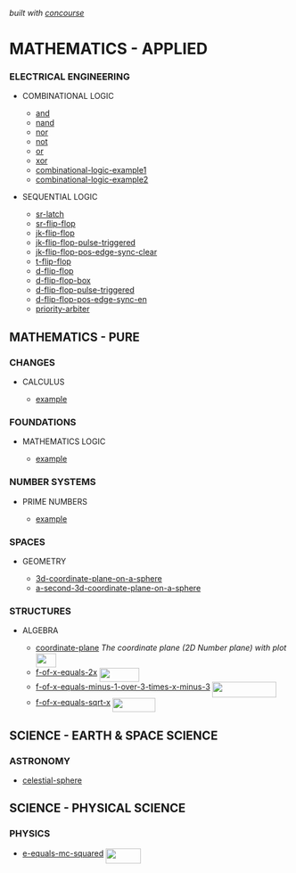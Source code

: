   _built with
  [concourse](https://github.com/JeffDeCola/my-latex-renders/blob/master/ci-README.md)_

# MATHEMATICS - APPLIED

### ELECTRICAL ENGINEERING

* COMBINATIONAL LOGIC

  * [and](https://github.com/JeffDeCola/my-latex-renders/tree/master/mathematics/applied/electrical-engineering/combinational-logic/and)
  * [nand](https://github.com/JeffDeCola/my-latex-renders/tree/master/mathematics/applied/electrical-engineering/combinational-logic/nand)
  * [nor](https://github.com/JeffDeCola/my-latex-renders/tree/master/mathematics/applied/electrical-engineering/combinational-logic/nor)
  * [not](https://github.com/JeffDeCola/my-latex-renders/tree/master/mathematics/applied/electrical-engineering/combinational-logic/not)
  * [or](https://github.com/JeffDeCola/my-latex-renders/tree/master/mathematics/applied/electrical-engineering/combinational-logic/or)
  * [xor](https://github.com/JeffDeCola/my-latex-renders/tree/master/mathematics/applied/electrical-engineering/combinational-logic/xor)
  * [combinational-logic-example1](https://github.com/JeffDeCola/my-latex-renders/tree/master/mathematics/applied/electrical-engineering/combinational-logic/combinational-logic-example1)
  * [combinational-logic-example2](https://github.com/JeffDeCola/my-latex-renders/tree/master/mathematics/applied/electrical-engineering/combinational-logic/combinational-logic-example2)

* SEQUENTIAL LOGIC

  * [sr-latch](https://github.com/JeffDeCola/my-latex-renders/tree/master/mathematics/applied/electrical-engineering/sequential-logic/sr-latch)
  * [sr-flip-flop](https://github.com/JeffDeCola/my-latex-renders/tree/master/mathematics/applied/electrical-engineering/sequential-logic/sr-flip-flop)
  * [jk-flip-flop](https://github.com/JeffDeCola/my-latex-renders/tree/master/mathematics/applied/electrical-engineering/sequential-logic/jk-flip-flop)
  * [jk-flip-flop-pulse-triggered](https://github.com/JeffDeCola/my-latex-renders/tree/master/mathematics/applied/electrical-engineering/sequential-logic/jk-flip-flop-pulse-triggered)
  * [jk-flip-flop-pos-edge-sync-clear](https://github.com/JeffDeCola/my-latex-renders/tree/master/mathematics/applied/electrical-engineering/sequential-logic/jk-flip-flop-pos-edge-sync-clear)
  * [t-flip-flop](https://github.com/JeffDeCola/my-latex-renders/tree/master/mathematics/applied/electrical-engineering/sequential-logic/t-flip-flop)
  * [d-flip-flop](https://github.com/JeffDeCola/my-latex-renders/tree/master/mathematics/applied/electrical-engineering/sequential-logic/d-flip-flop)
  * [d-flip-flop-box](https://github.com/JeffDeCola/my-latex-renders/tree/master/mathematics/applied/electrical-engineering/sequential-logic/d-flip-flop-box)
  * [d-flip-flop-pulse-triggered](https://github.com/JeffDeCola/my-latex-renders/tree/master/mathematics/applied/electrical-engineering/sequential-logic/d-flip-flop-pulse-triggered)
  * [d-flip-flop-pos-edge-sync-en](https://github.com/JeffDeCola/my-latex-renders/tree/master/mathematics/applied/electrical-engineering/sequential-logic/d-flip-flop-pos-edge-sync-en)
  * [priority-arbiter](https://github.com/JeffDeCola/my-latex-renders/tree/master/mathematics/applied/electrical-engineering/sequential-logic/priority-arbiter)
  
## MATHEMATICS - PURE

### CHANGES

* CALCULUS

  * [example](https://github.com/JeffDeCola/my-latex-renders/tree/master/mathematics/pure/changes/calculus/example)

### FOUNDATIONS

* MATHEMATICS LOGIC

  * [example](https://github.com/JeffDeCola/my-latex-renders/tree/master/mathematics/pure/foundations/mathematics-logic/example)

### NUMBER SYSTEMS

* PRIME NUMBERS

  * [example](https://github.com/JeffDeCola/my-latex-renders/tree/master/mathematics/pure/number-systems/prime-numbers/example)

### SPACES

* GEOMETRY

  * [3d-coordinate-plane-on-a-sphere](https://github.com/JeffDeCola/my-latex-renders/tree/master/mathematics/pure/spaces/geometry/3d-coordinate-plane-on-a-sphere)
  * [a-second-3d-coordinate-plane-on-a-sphere](https://github.com/JeffDeCola/my-latex-renders/tree/master/mathematics/pure/spaces/geometry/a-second-3d-coordinate-plane-on-a-sphere)

### STRUCTURES

* ALGEBRA

  * [coordinate-plane](https://github.com/JeffDeCola/my-latex-renders/tree/master/mathematics/pure/structures/algebra/coordinate-plane) _The coordinate plane (2D Number plane) with plot_ <img src="https://raw.githubusercontent.com/JeffDeCola/my-latex-renders/master/svgs/c2b3cecb67a773c47721114a4b95184e.svg?invert_in_darkmode" align="middle" width="36.52973609999999pt" height="24.65753399999998pt" />
  * [f-of-x-equals-2x](https://github.com/JeffDeCola/my-latex-renders/tree/master/mathematics/pure/structures/algebra/f-of-x-equals-2x) <img src="https://raw.githubusercontent.com/JeffDeCola/my-latex-renders/master/svgs/1c9d6807786d5d3d1c49ccb5c3b6556f.svg?invert_in_darkmode" align="middle" width="71.52966314999999pt" height="24.65753399999998pt" />
  * [f-of-x-equals-minus-1-over-3-times-x-minus-3](https://github.com/JeffDeCola/my-latex-renders/tree/master/mathematics/pure/structures/algebra/f-of-x-equals-minus-1-over-3-times-x-minus-3) <img src="https://raw.githubusercontent.com/JeffDeCola/my-latex-renders/master/svgs/03245464a2f5dfd20e1017d0c6a2d9f2.svg?invert_in_darkmode" align="middle" width="114.90402495pt" height="27.77565449999998pt" />
  * [f-of-x-equals-sqrt-x](https://github.com/JeffDeCola/my-latex-renders/tree/master/mathematics/pure/structures/algebra/f-of-x-equals-sqrt-x) <img src="https://raw.githubusercontent.com/JeffDeCola/my-latex-renders/master/svgs/ac95dfbba07837bc60d1bd101cd4a439.svg?invert_in_darkmode" align="middle" width="77.00912505pt" height="24.995338500000003pt" />

## SCIENCE - EARTH & SPACE SCIENCE

### ASTRONOMY

* [celestial-sphere](https://github.com/JeffDeCola/my-latex-renders/tree/master/science/earth-and-space-science/astronomy/celestial-sphere)

## SCIENCE - PHYSICAL SCIENCE

### PHYSICS

* [e-equals-mc-squared](https://github.com/JeffDeCola/my-latex-renders/tree/master/science/physical-science/physics/e-equals-mc-squared) <img src="https://raw.githubusercontent.com/JeffDeCola/my-latex-renders/master/svgs/ccb175704c18ad5a81177f1274fcd39f.svg?invert_in_darkmode" align="middle" width="63.09925874999999pt" height="26.76175259999998pt" />
